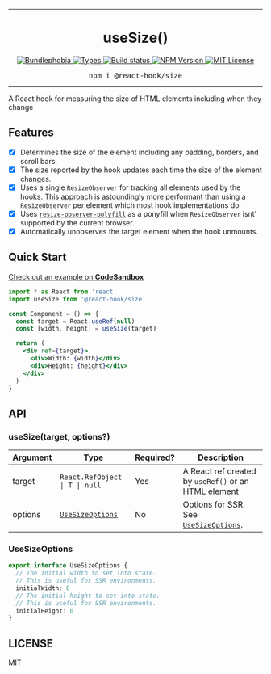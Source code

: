 <hr>
<div align="center">
  <h1 align="center">
    useSize()
  </h1>
</div>

<p align="center">
  <a href="https://bundlephobia.com/result?p=@react-hook/size">
    <img alt="Bundlephobia" src="https://img.shields.io/bundlephobia/minzip/@react-hook/size?style=for-the-badge&labelColor=24292e">
  </a>
  <a aria-label="Types" href="https://www.npmjs.com/package/@react-hook/size">
    <img alt="Types" src="https://img.shields.io/npm/types/@react-hook/size?style=for-the-badge&labelColor=24292e">
  </a>
  <a aria-label="Build status" href="https://travis-ci.com/jaredLunde/react-hook">
    <img alt="Build status" src="https://img.shields.io/travis/com/jaredLunde/react-hook?style=for-the-badge&labelColor=24292e">
  </a>
  <a aria-label="NPM version" href="https://www.npmjs.com/package/@react-hook/size">
    <img alt="NPM Version" src="https://img.shields.io/npm/v/@react-hook/size?style=for-the-badge&labelColor=24292e">
  </a>
  <a aria-label="License" href="https://jaredlunde.mit-license.org/">
    <img alt="MIT License" src="https://img.shields.io/npm/l/@react-hook/size?style=for-the-badge&labelColor=24292e">
  </a>
</p>

<pre align="center">npm i @react-hook/size</pre>
<hr>

A React hook for measuring the size of HTML elements including when they change

## Features

- [x] Determines the size of the element including any padding, borders, and scroll bars.
- [x] The size reported by the hook updates each time the size of the element changes.
- [x] Uses a single `ResizeObserver` for tracking all elements used by the hooks.
      [This approach is astoundingly more performant](https://groups.google.com/a/chromium.org/forum/#!msg/blink-dev/z6ienONUb5A/F5-VcUZtBAAJ)
      than using a `ResizeObserver` per element which most hook implementations do.
- [x] Uses [`resize-observer-polyfill`](https://github.com/que-etc/resize-observer-polyfill) as a ponyfill when `ResizeObserver` isnt' supported
      by the current browser.
- [x] Automatically unobserves the target element when the hook unmounts.

## Quick Start

[Check out an example on **CodeSandbox**](https://codesandbox.io/s/react-hooksize-example-vbpnl)

```jsx harmony
import * as React from 'react'
import useSize from '@react-hook/size'

const Component = () => {
  const target = React.useRef(null)
  const [width, height] = useSize(target)

  return (
    <div ref={target}>
      <div>Width: {width}</div>
      <div>Height: {height}</div>
    </div>
  )
}
```

## API

### useSize(target, options?)

| Argument | Type                                                 | Required? | Description                                               |
| -------- | ---------------------------------------------------- | --------- | --------------------------------------------------------- |
| target   | <code>React.RefObject<T> &#124; T &#124; null</code> | Yes       | A React ref created by `useRef()` or an HTML element      |
| options  | [`UseSizeOptions`](#usesizeoptions)                  | No        | Options for SSR. See [`UseSizeOptions`](#usesizeoptions). |

### UseSizeOptions

```ts
export interface UseSizeOptions {
  // The initial width to set into state.
  // This is useful for SSR environments.
  initialWidth: 0
  // The initial height to set into state.
  // This is useful for SSR environments.
  initialHeight: 0
}
```

## LICENSE

MIT
